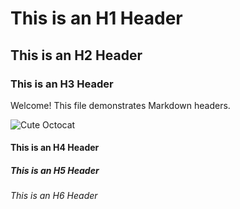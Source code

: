 # This is an H1 Header
## This is an H2 Header
### This is an H3 Header

Welcome! This file demonstrates Markdown headers.

![Cute Octocat](https://octodex.github.com/images/yaktocat.png)

#### This is an H4 Header
##### This is an H5 Header
###### This is an H6 Header

